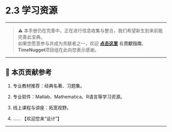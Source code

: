 # 2.3 学习资源

---

> ⚠️ 本手册仍在完善中，正在进行信息收集与整合，我们希望新生到来前能完善此宝典。  
> 如果您愿意参与并成为贡献者之一，欢迎 **[点击这里](/CONTRIBUTING)** 看**贡献指南**。  
> **TimeNugget**项目组在此向您表示感谢。  

---

## 📌 本页贡献参考

1. 专业教材推荐：经典名著、习题集。

2. 专业软件：Matlab、Mathematica、R语言等学习资源。

3. 线上课程与讲座：拓宽视野。

4. ……  【欢迎您来“设计”】

---
